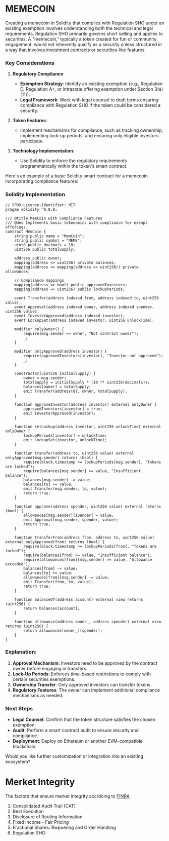 # MEMECOIN
Creating a memecoin in Solidity that complies with Regulation SHO under an existing exemption involves understanding both the technical and legal requirements. Regulation SHO primarily governs short selling and applies to securities. A "memecoin," typically a token created for fun or community engagement, would not inherently qualify as a security unless structured in a way that involves investment contracts or securities-like features.

### Key Considerations
1. **Regulatory Compliance**: 
   - **Exemption Strategy**: Identify an existing exemption (e.g., Regulation D, Regulation A+, or intrastate offering exemption under Section 3(a)(11)).
   - **Legal Framework**: Work with legal counsel to draft terms ensuring compliance with Regulation SHO if the token could be considered a security.
   
2. **Token Features**:
   - Implement mechanisms for compliance, such as tracking ownership, implementing lock-up periods, and ensuring only eligible investors participate.

3. **Technology Implementation**:
   - Use Solidity to enforce the regulatory requirements programmatically within the token's smart contract.

Here's an example of a basic Solidity smart contract for a memecoin incorporating compliance features:

### Solidity Implementation

```solidity
// SPDX-License-Identifier: MIT
pragma solidity ^0.8.0;

/// @title MemCoin with Compliance Features
/// @dev Implements basic tokenomics with compliance for exempt offerings.
contract MemCoin {
    string public name = "MemCoin";
    string public symbol = "MEME";
    uint8 public decimals = 18;
    uint256 public totalSupply;
    
    address public owner;
    mapping(address => uint256) private balances;
    mapping(address => mapping(address => uint256)) private allowances;

    // Compliance mappings
    mapping(address => bool) public approvedInvestors;
    mapping(address => uint256) public lockupPeriods;

    event Transfer(address indexed from, address indexed to, uint256 value);
    event Approval(address indexed owner, address indexed spender, uint256 value);
    event InvestorApproved(address indexed investor);
    event LockupSet(address indexed investor, uint256 unlockTime);

    modifier onlyOwner() {
        require(msg.sender == owner, "Not contract owner");
        _;
    }

    modifier onlyApproved(address investor) {
        require(approvedInvestors[investor], "Investor not approved");
        _;
    }

    constructor(uint256 initialSupply) {
        owner = msg.sender;
        totalSupply = initialSupply * (10 ** uint256(decimals));
        balances[owner] = totalSupply;
        emit Transfer(address(0), owner, totalSupply);
    }

    function approveInvestor(address investor) external onlyOwner {
        approvedInvestors[investor] = true;
        emit InvestorApproved(investor);
    }

    function setLockup(address investor, uint256 unlockTime) external onlyOwner {
        lockupPeriods[investor] = unlockTime;
        emit LockupSet(investor, unlockTime);
    }

    function transfer(address to, uint256 value) external onlyApproved(msg.sender) returns (bool) {
        require(block.timestamp >= lockupPeriods[msg.sender], "Tokens are locked");
        require(balances[msg.sender] >= value, "Insufficient balance");
        balances[msg.sender] -= value;
        balances[to] += value;
        emit Transfer(msg.sender, to, value);
        return true;
    }

    function approve(address spender, uint256 value) external returns (bool) {
        allowances[msg.sender][spender] = value;
        emit Approval(msg.sender, spender, value);
        return true;
    }

    function transferFrom(address from, address to, uint256 value) external onlyApproved(from) returns (bool) {
        require(block.timestamp >= lockupPeriods[from], "Tokens are locked");
        require(balances[from] >= value, "Insufficient balance");
        require(allowances[from][msg.sender] >= value, "Allowance exceeded");
        balances[from] -= value;
        balances[to] += value;
        allowances[from][msg.sender] -= value;
        emit Transfer(from, to, value);
        return true;
    }

    function balanceOf(address account) external view returns (uint256) {
        return balances[account];
    }

    function allowance(address owner_, address spender) external view returns (uint256) {
        return allowances[owner_][spender];
    }
}
```

### Explanation:
1. **Approval Mechanism**: Investors need to be approved by the contract owner before engaging in transfers.
2. **Lock-Up Periods**: Enforces time-based restrictions to comply with certain securities exemptions.
3. **Ownership Transfer**: Only approved investors can transfer tokens.
4. **Regulatory Features**: The owner can implement additional compliance mechanisms as needed.

### Next Steps
- **Legal Counsel**: Confirm that the token structure satisfies the chosen exemption.
- **Audit**: Perform a smart contract audit to ensure security and compliance.
- **Deployment**: Deploy on Ethereum or another EVM-compatible blockchain.

Would you like further customization or integration into an existing ecosystem?

# Merket Integrity
The factors that ensure market integrity accrdoing to [FINRA](https://www.finra.org/rules-guidance/guidance/reports/2023-finras-examination-and-risk-monitoring-program/market-integrity)

1. Consolidated Audit Trail (CAT)
2. Best Execution
3. Disclosure of Routing Information
4. Fixed Income - Fair Pricing
5. Fractional Shares: Rwpoering and Order Handling
6. Eegulation SHO

